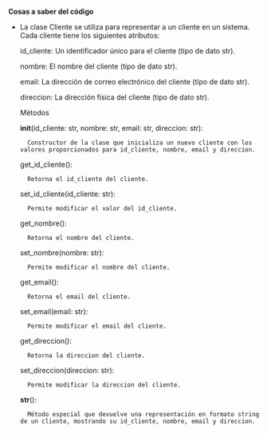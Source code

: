 **Cosas a saber del código**

- La clase Cliente se utiliza para representar a un cliente en un sistema. Cada cliente tiene los siguientes atributos:

    id_cliente: Un identificador único para el cliente (tipo de dato str).

    nombre: El nombre del cliente (tipo de dato str).

    email: La dirección de correo electrónico del cliente (tipo de dato str).

    direccion: La dirección física del cliente (tipo de dato str).

    Métodos

    __init__(id_cliente: str, nombre: str, email: str, direccion: str):

        Constructor de la clase que inicializa un nuevo cliente con los valores proporcionados para id_cliente, nombre, email y direccion.

    get_id_cliente():

        Retorna el id_cliente del cliente.

    set_id_cliente(id_cliente: str):

        Permite modificar el valor del id_cliente.

    get_nombre():

        Retorna el nombre del cliente.

    set_nombre(nombre: str):

        Permite modificar el nombre del cliente.

    get_email():

        Retorna el email del cliente.

    set_email(email: str):

        Permite modificar el email del cliente.

    get_direccion():

        Retorna la direccion del cliente.

    set_direccion(direccion: str):

        Permite modificar la direccion del cliente.

    __str__():

        Método especial que devuelve una representación en formato string de un cliente, mostrando su id_cliente, nombre, email y direccion.